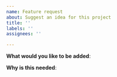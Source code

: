 ```yaml
---
name: Feature request
about: Suggest an idea for this project
title: ''
labels: ''
assignees: ''

---
```


<!-- Please only use this template for submitting enhancement requests -->

**What would you like to be added**:

**Why is this needed**:


